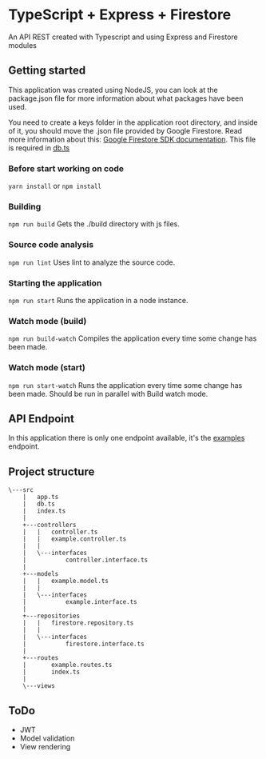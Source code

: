 # TypeScript + Express + Firestore
An API REST created with Typescript and using Express and Firestore modules

## Getting started
This application was created using NodeJS, you can look at the package.json file for more information about what packages have been used.

You need to create a keys folder in the application root directory, and inside of it, you should move the .json file provided by Google Firestore. Read more information about this: [Google Firestore SDK documentation](https://firebase.google.com/docs/admin/setup?authuser=0). This file is required in [db.ts](https://github.com/marcoshuck/typescript-express-firestore/blob/master/src/db.ts#L3)


### Before start working on code
`yarn install` or `npm install`

### Building
`npm run build`
Gets the ./build directory with js files.

### Source code analysis
`npm run lint`
Uses lint to analyze the source code.

### Starting the application
`npm run start`
Runs the application in a node instance.

### Watch mode (build)
`npm run build-watch`
Compiles the application every time some change has been made.

### Watch mode (start)
`npm run start-watch`
Runs the application every time some change has been made. Should be run in parallel with Build watch mode.

## API Endpoint
In this application there is only one endpoint available, it's the [examples](https://github.com/marcoshuck/typescript-express-firestore/blob/master/src/routes/index.ts#L7) endpoint.

## Project structure
```
\---src
    |   app.ts
    |   db.ts
    |   index.ts
    |   
    +---controllers
    |   |   controller.ts
    |   |   example.controller.ts
    |   |   
    |   \---interfaces
    |           controller.interface.ts
    |           
    +---models
    |   |   example.model.ts
    |   |   
    |   \---interfaces
    |           example.interface.ts
    |           
    +---repositories
    |   |   firestore.repository.ts
    |   |   
    |   \---interfaces
    |           firestore.interface.ts
    |           
    +---routes
    |       example.routes.ts
    |       index.ts
    |       
    \---views

```

## ToDo
- JWT
- Model validation
- View rendering